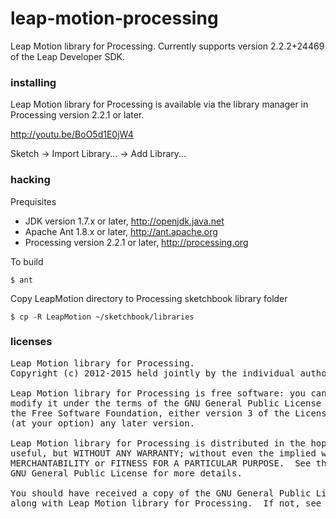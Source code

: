 leap-motion-processing
======================

Leap Motion library for Processing.  Currently supports version 2.2.2+24469 of the Leap Developer SDK.


### installing

Leap Motion library for Processing is available via the library manager in Processing version 2.2.1 or later.

http://youtu.be/BoO5d1E0jW4

Sketch &rarr; Import Library... &rarr; Add Library...


### hacking

Prequisites

+ JDK version 1.7.x or later, http://openjdk.java.net
+ Apache Ant 1.8.x or later, http://ant.apache.org
+ Processing version 2.2.1 or later, http://processing.org

To build

    $ ant

Copy LeapMotion directory to Processing sketchbook library folder

    $ cp -R LeapMotion ~/sketchbook/libraries


### licenses

<pre>
Leap Motion library for Processing.
Copyright (c) 2012-2015 held jointly by the individual authors.

Leap Motion library for Processing is free software: you can redistribute it and/or
modify it under the terms of the GNU General Public License as published by
the Free Software Foundation, either version 3 of the License, or
(at your option) any later version.

Leap Motion library for Processing is distributed in the hope that it will be
useful, but WITHOUT ANY WARRANTY; without even the implied warranty of
MERCHANTABILITY or FITNESS FOR A PARTICULAR PURPOSE.  See the
GNU General Public License for more details.

You should have received a copy of the GNU General Public License
along with Leap Motion library for Processing.  If not, see http://www.gnu.org/licenses/.
</pre>
